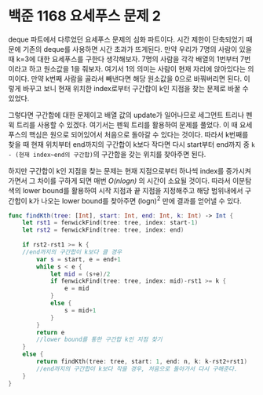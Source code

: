 # 백준 1168 요세푸스 문제 2
deque 파트에서 다루었던 요세푸스 문제의 심화 파트이다. 시간 제한이 단축되었기 때문에 기존의 deque를 사용하면 시간 초과가 뜨게된다. 만약 우리가 7명의 사람이 있을 때 k=3에 대한 요세푸스를 구한다 생각해보자. 7명의 사람을 각각 배열의 1번부터 7번이라고 하고 원소값을 1을 줘보자. 여기서 1의 의미는 사람이 현재 자리에 앉아있다는 의미이다. 만약 k번째 사람을 골라서 빼낸다면 해당 원소값을 0으로 바꿔버리면 된다. 이렇게 바꾸고 보니 현재 위치한 index로부터 구간합이 k인 지점을 찾는 문제로 바꿀 수 있었다.  
  
그렇다면 구간합에 대한 문제이고 배열 값의 update가 일어나므로 세그먼트 트리나 펜윅 트리를 사용할 수 있겠다. 여기서는 펜윅 트리를 활용하여 문제를 풀었다. 이 때 요세푸스의 핵심은 원으로 되어있어서 처음으로 돌아갈 수 있다는 것이다. 따라서 k번째를 찾을 때 현재 위치부터 end까지의 구간합이 k보다 작다면 다시 start부터 end까지 중 `k - (현재 index~end의 구간합)`의 구간합을 갖는 위치를 찾아주면 된다.  
  
하지만 구간합이 k인 지점을 찾는 문제는 현재 지점으로부터 하나씩 index를 증가시켜가면서 그 차이를 구하게 되면 매번 *O(nlogn)* 의 시간이 소요될 것이다. 따라서 이분탐색의 lower bound를 활용하여 시작 지점과 끝 지점을 지정해주고 해당 범위내에서 구간합이 k가 나오는 lower bound를 찾아주면 (logn)<sup>2</sup> 만에 결과를 얻어낼 수 있다.
```swift
func findKth(tree: [Int], start: Int, end: Int, k: Int) -> Int {
    let rst1 = fenwickFind(tree: tree, index: start-1)
    let rst2 = fenwickFind(tree: tree, index: end)
    
    if rst2-rst1 >= k { 
    //end까지의 구간합이 k보다 클 경우
        var s = start, e = end+1
        while s < e {
            let mid = (s+e)/2
            if fenwickFind(tree: tree, index: mid)-rst1 >= k {
                e = mid
            }
            else {
                s = mid+1
            }
        }
        return e
        //lower bound를 통한 구간합 k인 지점 찾기
    }
    else { 
        return findKth(tree: tree, start: 1, end: n, k: k-rst2+rst1)
        //end까지의 구간합이 k보다 작을 경우, 처음으로 돌아가서 다시 구해준다.
    }
}
```
